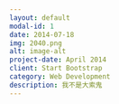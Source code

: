 ```yaml
---
layout: default
modal-id: 1
date: 2014-07-18
img: 2040.png
alt: image-alt
project-date: April 2014
client: Start Bootstrap
category: Web Development
description: 我不是大索鬼
---
```

